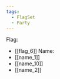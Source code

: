 ```yaml
---
tags:
  - FlagSet
  - Party
---
```

Flag:
- [[flag_6]]
Name:
- [[name_1]]
- [[name_10]]
- [[name_2]]
